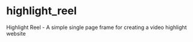 # highlight_reel
Highlight Reel - A simple single page frame for creating a video highlight website
